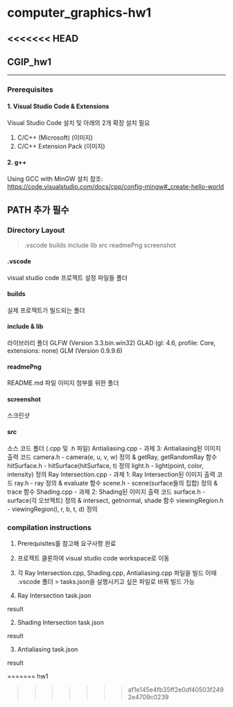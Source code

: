 # computer_graphics-hw1
<<<<<<< HEAD
---
## CGIP_hw1
---

### Prerequisites
#### 1. Visual Studio Code & Extensions
Visual Studio Code 설치 및 아래의 2개 확장 설치 필요
1. C/C++ (Microsoft)
(이미지)
2. C/C++ Extension Pack
(이미지)

#### 2. g++
Using GCC with MinGW
설치 참조: <https://code.visualstudio.com/docs/cpp/config-mingw#_create-hello-world>

PATH 추가 필수
---

### Directory Layout
>.vscode
builds
include
lib
src
readmePng
screenshot

#### .vscode
visual studio code 프로젝트 설정 파일들 폴더

#### builds
실제 프로젝트가 빌드되는 폴더

#### include & lib
라이브러리 폴더
GLFW (Version 3.3.bin.win32)
GLAD (gl: 4.6, profile: Core, extensions: none)
GLM (Version 0.9.9.6)

#### readmePng
README.md 파일 이미지 첨부를 위한 폴더

#### screenshot
스크린샷

#### src
소스 코드 폴더 (.cpp 및 .h 파일)
Antialiasing.cpp - 과제 3: Antialiasing된 이미지 출력 코드
camera.h - camera(e, u, v, w) 정의 & getRay, getRandomRay 함수
hitSurface.h - hitSurface(hitSurface, t) 정의
light.h - light(point, color, intensity) 정의 
Ray Intersection.cpp - 과제 1: Ray Intersection된 이미지 출력 코드
ray.h - ray 정의 & evaluate 함수
scene.h - scene(surface들의 집합) 정의 & trace 함수
Shading.cpp - 과제 2: Shading된 이미지 출력 코드
surface.h - surface(각 오브젝트) 정의 & intersect, getnormal, shade 함수
viewingRegion.h - viewingRegion(l, r, b, t, d) 정의

### compilation instructions

1. Prerequisites를 참고해 요구사항 완료 
2. 프로젝트 클론하여 visual studio code workspace로 이동
3. 각 Ray Intersection.cpp, Shading.cpp, Antialiasing.cpp 파일을 빌드
이때 .vscode 폴더 > tasks.json을 실행시키고 싶은 파일로 바꿔 빌드 가능

1. Ray Intersection
task.json

result

2. Shading Intersection
task.json

result

3. Antialiasing
task.json

result


=======
hw1
>>>>>>> af1e145e4fb35ff2e0df40503f2492e4709c0239
